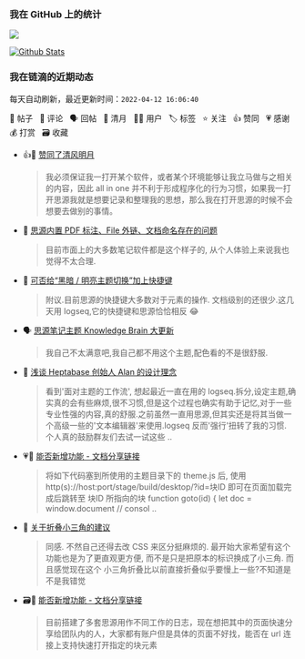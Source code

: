 ### 我在 GitHub 上的统计

<a title="Hits" target="_blank" href="https://github.com/Crowds21/Crowds21"><img src="https://hits.b3log.org/crowds21/crowds21.svg"></a>

[![Github Stats](https://github-readme-stats.vercel.app/api?username=crowds21&theme=tokyonight&show_icons=true)](https://github.com/crowds21)

<!--events start -->

### 我在链滴的近期动态

每天自动刷新，最近更新时间：`2022-04-12 16:06:40`

📝 帖子 &nbsp; 💬 评论 &nbsp; 🗣 回帖 &nbsp; 🌙 清月 &nbsp; 👨‍💻 用户 &nbsp; 🏷️ 标签 &nbsp; ⭐️ 关注 &nbsp; 👍 赞同 &nbsp; 💗 感谢 &nbsp; 💰 打赏 &nbsp; 🗃 收藏

* 👍🌙 [赞同了清风明月](https://ld246.com/member/aixu/breezemoons/1649726474936)

  > 我必须保证我一打开某个软件，或者某个环境能够让我立马做与之相关的内容，因此 all in one 并不利于形成程序化的行为习惯，如果我一打开思源我就是想要记录和整理我的思想，那么我在打开思源的时候不会想要去做别的事情。
* 💬 [思源内置 PDF 标注、File 外链、文档命名存在的问题](https://ld246.com/article/1647847256488/comment/1647848383861#comments)

  > 目前市面上的大多数笔记软件都是这个样子的, 从个人体验上来说我也觉得不太合理.
* 💬 [可否给“黑暗 / 明亮主题切换”加上快捷键](https://ld246.com/article/1647062791297/comment/1647080408973#comments)

  > 附议.目前思源的快捷键大多数对于元素的操作. 文档级别的还很少.这几天用 logseq,它的快捷键和思源恰恰相反 😂
* 🗣 [思源笔记主题 Knowledge Brain 大更新](https://ld246.com/article/1645888085089/comment/1646136846938#comments)

  > 我自己不太满意吧,我自己都不用这个主题,配色看的不是很舒服.
* 💬 [浅谈 Heptabase 创始人 Alan 的设计理念](https://ld246.com/article/1646875416551/comment/1646920238977#comments)

  > 看到'面对主题的工作流', 想起最近一直在用的 logseq.拆分,设定主题,确实真的会有些麻烦,很不习惯,但是这个过程也确实有助于记忆,对于一些专业性强的内容,真的舒服.之前虽然一直用思源,但其实还是将其当做一个高级一些的'文本编辑器'来使用.logseq 反而'强行'扭转了我的习惯. 个人真的鼓励群友们去试一试这些 ..
* 💗💬 [能否新增功能 - 文档分享链接](https://ld246.com/article/1646624522162/comment/1646679118054#comments)

  > 将如下代码塞到所使用的主题目录下的 theme.js 后, 使用 http(s)://host:port/stage/build/desktop/?id=块ID 即可在页面加载完成后跳转至 块ID 所指向的块 function goto(id) { let doc = window.document // consol ..
* 💬 [关于折叠小三角的建议](https://ld246.com/article/1646573880126/comment/1646738841640#comments)

  > 同感. 不然自己还得去改 CSS 来区分挺麻烦的. 最开始大家希望有这个功能也是为了更直观更方便, 而不是只是把原本的标识换成了小三角. 而且感觉现在这个 小三角折叠比以前直接折叠似乎要慢上一些?不知道是不是我错觉
* 🗃📝 [能否新增功能 - 文档分享链接](https://ld246.com/article/1646624522162)

  > 目前搭建了多套思源用作不同工作的日志，现在想把其中的页面快速分享给团队内的人，大家都有账户但是具体的页面不好找，能否在 url 连接上支持快速打开指定的块元素


<!--events end -->

